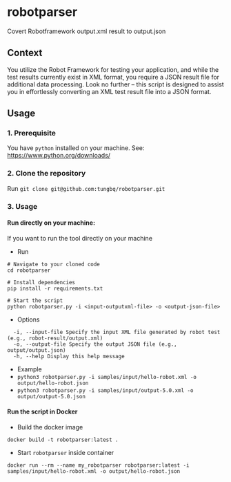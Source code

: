 # robotparser

Covert Robotframework output.xml result to output.json

## Context

You utilize the Robot Framework for testing your application, and while the test results currently exist in XML format, you require a JSON result file for additional data processing. Look no further – this script is designed to assist you in effortlessly converting an XML test result file into a JSON format.

## Usage
### 1. Prerequisite
You have `python` installed on your machine. See: https://www.python.org/downloads/

### 2. Clone the repository
Run `git clone git@github.com:tungbq/robotparser.git`

### 3. Usage
#### Run directly on your machine:
If you want to run the tool directly on your machine
- Run
```
# Navigate to your cloned code
cd robotparser

# Install dependencies
pip install -r requirements.txt

# Start the script
python robotparser.py -i <input-outputxml-file> -o <output-json-file>
```

- Options

```
  -i, --input-file Specify the input XML file generated by robot test (e.g., robot-result/output.xml)
  -o, --output-file Specify the output JSON file (e.g., output/output.json)
  -h, --help Display this help message
```

- Example
- `python3 robotparser.py -i samples/input/hello-robot.xml -o output/hello-robot.json`
- `python3 robotparser.py -i samples/input/output-5.0.xml -o output/output-5.0.json`

#### Run the script in Docker

- Build the docker image

```
docker build -t robotparser:latest .
```

- Start `robotparser` inside container

```
docker run --rm --name my_robotparser robotparser:latest -i samples/input/hello-robot.xml -o output/hello-robot.json
```
